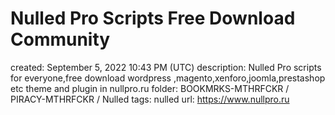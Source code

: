 # Nulled Pro Scripts Free Download Community

created: September 5, 2022 10:43 PM (UTC)
description: Nulled Pro scripts for everyone,free download wordpress ,magento,xenforo,joomla,prestashop etc theme and plugin in nullpro.ru
folder: BOOKMRKS-MTHRFCKR / PIRACY-MTHRFCKR / Nulled
tags: nulled
url: https://www.nullpro.ru